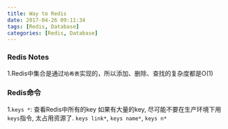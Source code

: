 ```yaml
---
title: Way to Redis
date: 2017-04-26 09:11:34
tags: [Redis, Database]
categories: [Redis, Database]
---
```

### Redis Notes
1.Redis中集合是通过`哈希表`实现的，所以添加、删除、查找的复杂度都是O(1)


### Redis命令
1.`keys *`: 查看Redis中所有的key
如果有大量的key, 尽可能不要在生产环境下用`keys`指令, 太占用资源了.
`keys link*`, `keys name*`, `keys n*`
